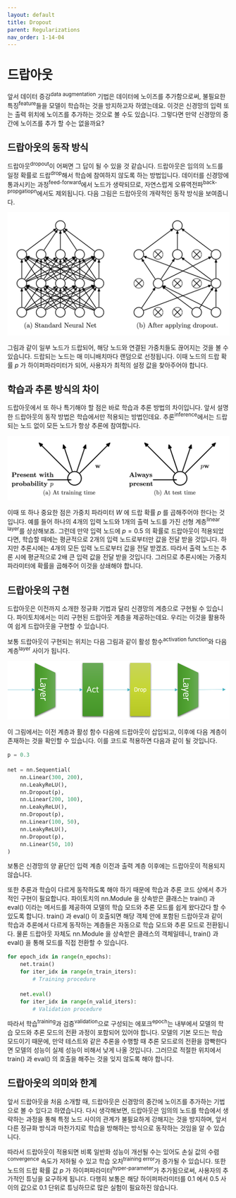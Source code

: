 ```yaml
---
layout: default
title: Dropout
parent: Regularizations
nav_order: 1-14-04
---
```


# 드랍아웃

앞서 데이터 증강<sup>data augmentation</sup> 기법은 데이터에 노이즈를 추가함으로써, 불필요한 특징<sup>feature</sup>들을 모델이 학습하는 것을 방지하고자 하였는데요.
이것은 신경망의 입력 또는 출력 위치에 노이즈를 추가하는 것으로 볼 수도 있습니다.
그렇다면 만약 신경망의 중간에 노이즈를 추가 할 수는 없을까요?

## 드랍아웃의 동작 방식

드랍아웃<sup>dropout</sup>이 어쩌면 그 답이 될 수 있을 것 같습니다.
드랍아웃은 임의의 노드를 일정 확률로 드랍<sup>drop</sup>해서 학습에 참여하지 않도록 하는 방법입니다.
데이터를 신경망에 통과시키는 과정<sup>feed-forward</sup>에서 노드가 생략되므로, 자연스럽게 오류역전파<sup>back-propgatiopn</sup>에서도 제외됩니다.
다음 그림은 드랍아웃의 개략적인 동작 방식을 보여줍니다.

![](../../assets/images/1-14/04-dropout_overview.png)

그림과 같이 일부 노드가 드랍되어, 해당 노드와 연결된 가중치들도 끊어지는 것을 볼 수 있습니다.
드랍되는 노드는 매 미니배치마다 랜덤으로 선정됩니다.
이때 노드의 드랍 확률 $p$ 가 하이퍼파라미터가 되어, 사용자가 최적의 설정 값을 찾아주어야 합니다.

## 학습과 추론 방식의 차이

드랍아웃에서 또 하나 특기해야 할 점은 바로 학습과 추론 방법의 차이입니다.
앞서 설명한 드랍아웃의 동작 방법은 학습에서만 적용되는 방법인데요.
추론<sup>inference</sup>에서는 드랍되는 노드 없이 모든 노드가 항상 추론에 참여합니다.

![](../../assets/images/1-14/04-at_inference.png)

이때 또 하나 중요한 점은 가중치 파라미터 $W$ 에 드랍 확률 $p$ 를 곱해주어야 한다는 것입니다.
예를 들어 하나의 4개의 입력 노드와 1개의 출력 노드를 가진 선형 계층<sup>linear layer</sup>를 상상해보죠.
그런데 만약 입력 노드에 $p=0.5$ 의 확률로 드랍아웃이 적용되었다면, 학습할 때에는 평균적으로 2개의 입력 노드로부터만 값을 전달 받을 것입니다.
하지만 추론시에는 4개의 모든 입력 노드로부터 값을 전달 받겠죠.
따라서 출력 노드는 추론 시에 평균적으로 2배 큰 입력 값을 전달 받을 것입니다.
그러므로 추론시에는 가중치 파라미터에 확률을 곱해주어 이것을 상쇄해야 합니다.

## 드랍아웃의 구현

드랍아웃은 이전까지 소개한 정규화 기법과 달리 신경망의 계층으로 구현될 수 있습니다.
파이토치에서는 미리 구현된 드랍아웃 계층을 제공하는데요.
우리는 이것을 활용하여 쉽게 드랍아웃을 구현할 수 있습니다.

보통 드랍아웃이 구현되는 위치는 다음 그림과 같이 활성 함수<sup>activation function</sup>와 다음 계층<sup>layer</sup> 사이가 됩니다.

![](../../assets/images/1-14/04-implementation.png)

이 그림에서는 이전 계층과 활성 함수 다음에 드랍아웃이 삽입되고, 이후에 다음 계층이 존재하는 것을 확인할 수 있습니다.
이를 코드로 적용하면 다음과 같이 될 것입니다.

```python
p = 0.3

net = nn.Sequential(
    nn.Linear(300, 200),
    nn.LeakyReLU(),
    nn.Dropout(p),
    nn.Linear(200, 100),
    nn.LeakyReLU(),
    nn.Dropout(p),
    nn.Linear(100, 50),
    nn.LeakyReLU(),
    nn.Dropout(p),
    nn.Linear(50, 10)
)
```

보통은 신경망의 양 끝단인 입력 계층 이전과 출력 계층 이후에는 드랍아웃이 적용되지 않습니다.

또한 추론과 학습이 다르게 동작하도록 해야 하기 때문에 학습과 추론 코드 상에서 추가적인 구현이 필요합니다.
파이토치의 nn.Module 을 상속받은 클래스는 train() 과 eval() 이라는 메서드를 제공하여 모델의 학습 모드와 추론 모드를 쉽게 왔다갔다 할 수 있도록 합니다.
train() 과 eval() 이 호출되면 해당 객체 안에 포함된 드랍아웃과 같이 학습과 추론에서 다르게 동작하는 계층들은 자동으로 학습 모드와 추론 모드로 전환됩니다.
물론 드랍아웃 자체도 nn.Module 을 상속받은 클래스의 객체일테니, train() 과 eval() 을 통해 모드를 직접 전환할 수 있습니다.

```python
for epoch_idx in range(n_epochs):
    net.train()
    for iter_idx in range(n_train_iters):
        # Training procedure

    net.eval()
    for iter_idx in range(n_valid_iters):
        # Validation procedure
```

따라서 학습<sup>training</sup>과 검증<sup>validation</sup>으로 구성되는 에포크<sup>epoch</sup>는 내부에서 모델의 학습 모드와 추론 모드의 전환 과정이 포함되어 있어야 합니다.
모델의 기본 모드는 학습 모드이기 때문에, 만약 테스트와 같은 추론을 수행할 때 추론 모드로의 전환을 깜빡한다면 모델의 성능이 실제 성능이 비해서 낮게 나올 것입니다.
그러므로 적절한 위치에서 train() 과 eval() 의 호출을 해주는 것을 잊지 않도록 해야 합니다.

## 드랍아웃의 의미와 한계

앞서 드랍아웃을 처음 소개할 때, 드랍아웃은 신경망의 중간에 노이즈를 추가하는 기법으로 볼 수 있다고 하였습니다.
다시 생각해보면, 드랍아웃은 임의의 노드를 학습에서 생략하는 과정을 통해 특정 노드 사이의 관계가 불필요하게 강해지는 것을 방지하며, 앞서 다른 정규화 방식과 마찬가지로 학습을 방해하는 방식으로 동작하는 것임을 알 수 있습니다.

따라서 드랍아웃이 적용되면 비록 일반화 성능이 개선될 수는 있어도 손실 값의 수렴<sup>convergence</sup> 속도가 저하될 수 있고 학습 오차<sup>training error</sup>가 증가될 수 있습니다.
또한 노드의 드랍 확률 값 $p$ 가 하이퍼파라미터<sup>hyper-parameter</sup>가 추가됨으로써, 사용자의 추가적인 튜닝을 요구하게 됩니다.
다행히 보통은 해당 하이퍼파라미터를 0.1 에서 0.5 사이의 값으로 0.1 단위로 튜닝하므로 많은 실험이 필요하진 않습니다.
